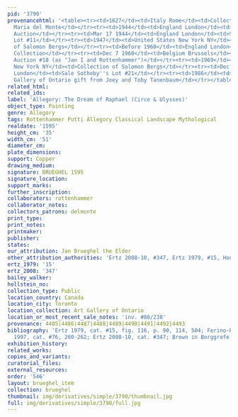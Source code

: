 ```yaml
---
pid: '3790'
provenancehtml: '<table><tr><td>1627</td><td>Italy Rome</td><td>Collection of Francesco
  Maria del Monte</td></tr><tr><td>1944</td><td>England London</td><td>Asa Thomas
  Auction</td></tr><tr><td>Mar 17 1944</td><td>England London</td><td>Sale Christie''s
  Lot #11</td></tr><tr><td>1947</td><td>United States New York NY</td><td>Collection
  of Salomon Bergs</td></tr><tr><td>Before 1960</td><td>England London</td><td>Beaufort
  Collection</td></tr><tr><td>Dec 7 1960</td><td>Belgium Brussels</td><td>Sale Stuyck
  Auction #18 (as "Jan I and Rottenhammer")</td></tr><tr><td>1969</td><td>United States
  New York NY</td><td>Collection of Salomon Bergs</td></tr><tr><td>Dec 12 1979</td><td>England
  London</td><td>Sale Sotheby''s Lot #21</td></tr><tr><td>1986</td><td>Canada Toronto</td><td>Art
  Gallery of Ontario gift from Joey and Toby Tanenbaum</td></tr></table>'
related_html:
related_ids:
label: 'Allegory: The Dream of Raphael (Circe & Ulysses)'
object_type: Painting
genre: Allegory
tags: Rottenhammer Putti Allegory Classical Landscape Mythological
realdate: '1595'
height_cm: '35'
width_cm: '51'
diameter_cm:
plate_dimensions:
support: Copper
drawing_medium:
signature: BRUEGHEL 1595
signature_location:
support_marks:
further_inscription:
collaborators: rottenhammer
collaborator_notes:
collectors_patrons: delmonte
print_type:
print_notes:
printmaker:
publisher:
states:
our_attribution: Jan Brueghel the Elder
other_attribution_authorities: 'Ertz 2008-10, #347, Ertz 1979, #15, Honig database'
ertz_1979: '15'
ertz_2008: '347'
bailey_walker:
hollstein_no:
collection_type: Public
location_country: Canada
location_city: Toronto
location_collection: Art Gallery of Ontario
location_or_most_recent_sale_notes: 'inv. #86/238'
provenance: 4485|4486|4487|4488|4489|4490|4491|4492|4493
bibliography: 'Ertz 1979, cat. #15, fig. 116, p. 90, 114, 504; Ferino-Pagden in Essen
  1997, cat. #76, 260-262; Ertz 2008-10, cat. #347; Brown in Borggrefe 2008'
exhibition_history:
related_works:
copies_and_variants:
curatorial_files:
external_resources:
order: '546'
layout: brueghel_item
collection: brueghel
thumbnail: img/derivatives/simple/3790/thumbnail.jpg
full: img/derivatives/simple/3790/full.jpg
---
```

